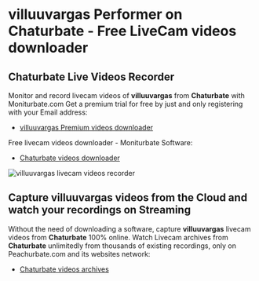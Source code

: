 # villuuvargas Performer on Chaturbate - Free LiveCam videos downloader

## Chaturbate Live Videos Recorder

Monitor and record livecam videos of **villuuvargas** from **Chaturbate** with Moniturbate.com
Get a premium trial for free by just and only registering with your Email address:
* [villuuvargas Premium videos downloader](https://moniturbate.com/request-demo-licence-key.html)

Free livecam videos downloader - Moniturbate Software:
* [Chaturbate videos downloader](https://moniturbate.com/moniturbate-download-software.html)

![villuuvargas livecam videos recorder](https://peachurnet.com/templates/moniturbate-software.png)


## Capture villuuvargas videos from the Cloud and watch your recordings on Streaming

Without the need of downloading a software, capture **villuuvargas** livecam videos from **Chaturbate** 100% online.
Watch Livecam archives from **Chaturbate** unlimitedly from thousands of existing recordings, only on Peachurbate.com and its websites network:
* [Chaturbate videos archives](https://peachurnet.com/)
